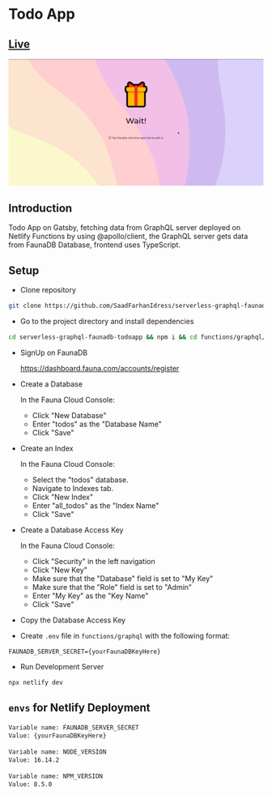 #  Todo App

## [Live](https://serverless-graphql-faunadb-todoapp.netlify.app/)
<img src="./preview.gif" />

## Introduction 
Todo App on Gatsby, fetching data from GraphQL server deployed on Netlify Functions by using @apollo/client, the GraphQL server gets data from FaunaDB Database, frontend uses TypeScript.

## Setup
- Clone repository
```bash
git clone https://github.com/SaadFarhanIdress/serverless-graphql-faunadb-todoapp
```
- Go to the project directory and install dependencies
```bash
cd serverless-graphql-faunadb-todoapp && npm i && cd functions/graphql/ && npm i
```

- SignUp on FaunaDB

    https://dashboard.fauna.com/accounts/register

- Create a Database

    In the Fauna Cloud Console:
    - Click "New Database"
    - Enter "todos" as the "Database Name"
    - Click "Save"

- Create an Index

    In the Fauna Cloud Console:
    - Select the "todos" database.
    - Navigate to Indexes tab.
    - Click "New Index"
    - Enter "all_todos" as the "Index Name"
    - Click "Save"

- Create a Database Access Key

    In the Fauna Cloud Console:
    - Click "Security" in the left navigation
    - Click "New Key"
    - Make sure that the "Database" field is set to "My Key"
    - Make sure that the "Role" field is set to "Admin"
    - Enter "My Key" as the "Key Name"
    - Click "Save"

- Copy the Database Access Key

- Create `.env` file in `functions/graphql` with the following format:

```env
FAUNADB_SERVER_SECRET={yourFaunaDBKeyHere}
```

- Run Development Server

```bash
npx netlify dev
```

## `envs` for Netlify Deployment
```
Variable name: FAUNADB_SERVER_SECRET
Value: {yourFaunaDBKeyHere}

Variable name: NODE_VERSION
Value: 16.14.2

Variable name: NPM_VERSION
Value: 8.5.0
```
